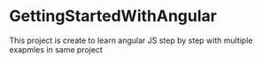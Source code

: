# GettingStartedWithAngular
This project is create to learn angular JS step by step with multiple exapmles in same project
